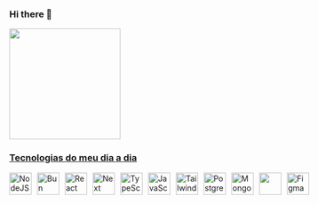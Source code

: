 ### Hi there 👋

<!--
**IgorSilvestre/IgorSilvestre** is a ✨ _special_ ✨ repository because its `README.md` (this file) appears on your GitHub profile.

Here are some ideas to get you started:

- 🔭 I’m currently working on ...
- 🌱 I’m currently learning ...
- 👯 I’m looking to collaborate on ...
- 🤔 I’m looking for help with ...
- 💬 Ask me about ...
- 📫 How to reach me: ...
- 😄 Pronouns: ...
- ⚡ Fun fact: ...
-->

<div>
  <a href="https://github.com/igorsilvestre">
  <img height="200em" src="https://github-readme-stats.vercel.app/api?username=igorsilvestre&show_icons=true&theme=dark"/>
</div>

### Tecnologias do meu dia a dia
<div style="display: flex; ">
  <img align="center" alt="NodeJS" height="40" width="40" src="https://cdn.jsdelivr.net/gh/devicons/devicon@latest/icons/nodejs/nodejs-original-wordmark.svg" style="margin-right: 10px;">
    <img align="center" alt="Bun" height="40" width="40" src="https://cdn.jsdelivr.net/gh/devicons/devicon@latest/icons/bun/bun-original.svg" style="margin-right: 10px;">
  <img align="center" alt="React" height="40" width="40" src="https://cdn.jsdelivr.net/gh/devicons/devicon/icons/react/react-original.svg" style="margin-right: 10px;">
  <img align="center" alt="Next" height="40" width="40" src="https://cdn.jsdelivr.net/gh/devicons/devicon/icons/nextjs/nextjs-original.svg" style="margin-right: 10px;">
  <img align="center" alt="TypeScript" height="40" width="40" src="https://cdn.jsdelivr.net/gh/devicons/devicon@latest/icons/typescript/typescript-original.svg" style="margin-right: 10px;">
  <img align="center" alt="JavaScript" height="40" width="40" src="https://cdn.jsdelivr.net/gh/devicons/devicon/icons/javascript/javascript-original.svg" style="margin-right: 10px;">
  <img align="center" alt="TailwindCSS" height="40" width="40" src="https://cdn.jsdelivr.net/gh/devicons/devicon@latest/icons/tailwindcss/tailwindcss-original.svg" style="margin-right: 10px;">
  <img align="center" alt="PostgreSQL" height="40" width="40" src="https://cdn.jsdelivr.net/gh/devicons/devicon/icons/postgresql/postgresql-original.svg" style="margin-right: 10px;">
  <img align="center" alt="MongoDB" height="40" width="40" src="https://cdn.jsdelivr.net/gh/devicons/devicon@latest/icons/mongodb/mongodb-original.svg" style="margin-right: 10px;">
  <img align="center" height="40" width="40" src="https://cdn.jsdelivr.net/gh/devicons/devicon/icons/git/git-original.svg" style="margin-right: 10px;">
  <img align="center" alt="Figma" height="40" width="40" src="https://cdn.jsdelivr.net/gh/devicons/devicon/icons/figma/figma-original.svg" style="margin-right: 10px;">
</div>
